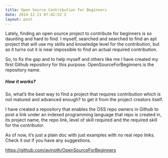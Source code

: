 ```yaml
---
title: Open Source Contribution for Beginners
date: 2014-12-21 07:42:52 Z
layout: post
---
```


Lately, finding an open source project to contribute for beginners is so daunting and hard to find. I myself, searched and searched to find an apt project that will use my skills and knowledge level for the contribution, but as it turns out it is near impossible to find an actual required contribution.

So, to fix the gap and to help myself and others like me I have created my first Github repository for this purpose. OpenSourceForBeginners is the repository name.

##### How it works?

So, what’s the best way to find a project that requires contribution which is not matured and advanced enough? to get it from the project creators itself.

I have created a repository that enables the OSS repo owners in Github to post a link under an indexed programming language that repo is created in, its project name, the repo link, level of skill required and the required skill for the contributor.

As of now, it’s just a plain doc with just examples with no real repo links. Check it out if you have any suggestions.

https://github.com/avinoth/OpenSourceForBeginners
